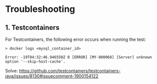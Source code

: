 # Troubleshooting

## 1. Testcontainers
For Testcontainers, the following error occurs when running the test:

```shell
> docker logs <mysql_container_id>

Error: -19T04:32:46.946550Z 0 [ERROR] [MY-000068] [Server] unknown option '--skip-host-cache'.
```

Solve: https://github.com/testcontainers/testcontainers-java/issues/8130#issuecomment-1900154122